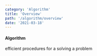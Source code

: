 ```yaml
---
category: 'Algorithm'
title: 'Overview'
path: '/algorithm/overview'
date: '2021-03-18'
---
```


#### Algorithm

efficient procedures for a solving a problem
